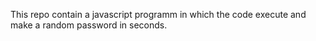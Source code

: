 This repo contain a javascript programm in which the code execute and make a random password in seconds.
